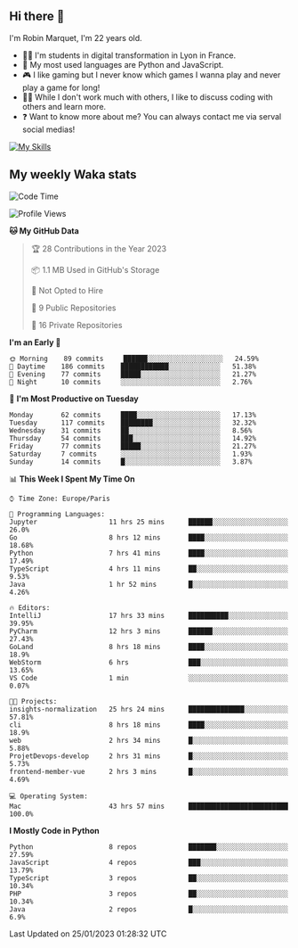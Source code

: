 ## Hi there 👋

I'm Robin Marquet, I'm 22 years old.

- 👨‍💻 I'm students in digital transformation in Lyon in France.
- 🌱 My most used languages are Python and JavaScript.
- 🎮 I like gaming but I never know which games I wanna play and never play a game for long!
- 👯‍♀️ While I don't work much with others, I like to discuss coding with others and learn more.
- ❓ Want to know more about me? You can always contact me via serval social medias!

[![My Skills](https://skillicons.dev/icons?i=js,html,css,docker,express,figma,firebase,graphql,mongodb,mysql,nodejs,py,react,ts,vue)](https://skillicons.dev)

## My weekly Waka stats

<!--START_SECTION:waka-->
![Code Time](http://img.shields.io/badge/Code%20Time-3%2C298%20hrs%2032%20mins-blue)

![Profile Views](http://img.shields.io/badge/Profile%20Views-2-blue)

**🐱 My GitHub Data** 

> 🏆 28 Contributions in the Year 2023
 > 
> 📦 1.1 MB Used in GitHub's Storage 
 > 
> 🚫 Not Opted to Hire
 > 
> 📜 9 Public Repositories 
 > 
> 🔑 16 Private Repositories  
 > 
**I'm an Early 🐤** 

```text
🌞 Morning    89 commits     ██████░░░░░░░░░░░░░░░░░░░   24.59% 
🌆 Daytime    186 commits    ████████████░░░░░░░░░░░░░   51.38% 
🌃 Evening    77 commits     █████░░░░░░░░░░░░░░░░░░░░   21.27% 
🌙 Night      10 commits     ░░░░░░░░░░░░░░░░░░░░░░░░░   2.76%

```
📅 **I'm Most Productive on Tuesday** 

```text
Monday       62 commits     ████░░░░░░░░░░░░░░░░░░░░░   17.13% 
Tuesday      117 commits    ████████░░░░░░░░░░░░░░░░░   32.32% 
Wednesday    31 commits     ██░░░░░░░░░░░░░░░░░░░░░░░   8.56% 
Thursday     54 commits     ███░░░░░░░░░░░░░░░░░░░░░░   14.92% 
Friday       77 commits     █████░░░░░░░░░░░░░░░░░░░░   21.27% 
Saturday     7 commits      ░░░░░░░░░░░░░░░░░░░░░░░░░   1.93% 
Sunday       14 commits     █░░░░░░░░░░░░░░░░░░░░░░░░   3.87%

```


📊 **This Week I Spent My Time On** 

```text
⌚︎ Time Zone: Europe/Paris

💬 Programming Languages: 
Jupyter                  11 hrs 25 mins      ██████░░░░░░░░░░░░░░░░░░░   26.0% 
Go                       8 hrs 12 mins       ████░░░░░░░░░░░░░░░░░░░░░   18.68% 
Python                   7 hrs 41 mins       ████░░░░░░░░░░░░░░░░░░░░░   17.49% 
TypeScript               4 hrs 11 mins       ██░░░░░░░░░░░░░░░░░░░░░░░   9.53% 
Java                     1 hr 52 mins        █░░░░░░░░░░░░░░░░░░░░░░░░   4.26%

🔥 Editors: 
IntelliJ                 17 hrs 33 mins      ██████████░░░░░░░░░░░░░░░   39.95% 
PyCharm                  12 hrs 3 mins       ██████░░░░░░░░░░░░░░░░░░░   27.43% 
GoLand                   8 hrs 18 mins       ████░░░░░░░░░░░░░░░░░░░░░   18.9% 
WebStorm                 6 hrs               ███░░░░░░░░░░░░░░░░░░░░░░   13.65% 
VS Code                  1 min               ░░░░░░░░░░░░░░░░░░░░░░░░░   0.07%

🐱‍💻 Projects: 
insights-normalization   25 hrs 24 mins      ██████████████░░░░░░░░░░░   57.81% 
cli                      8 hrs 18 mins       ████░░░░░░░░░░░░░░░░░░░░░   18.9% 
web                      2 hrs 34 mins       █░░░░░░░░░░░░░░░░░░░░░░░░   5.88% 
ProjetDevops-develop     2 hrs 31 mins       █░░░░░░░░░░░░░░░░░░░░░░░░   5.73% 
frontend-member-vue      2 hrs 3 mins        █░░░░░░░░░░░░░░░░░░░░░░░░   4.69%

💻 Operating System: 
Mac                      43 hrs 57 mins      █████████████████████████   100.0%

```

**I Mostly Code in Python** 

```text
Python                   8 repos             ███████░░░░░░░░░░░░░░░░░░   27.59% 
JavaScript               4 repos             ███░░░░░░░░░░░░░░░░░░░░░░   13.79% 
TypeScript               3 repos             ██░░░░░░░░░░░░░░░░░░░░░░░   10.34% 
PHP                      3 repos             ██░░░░░░░░░░░░░░░░░░░░░░░   10.34% 
Java                     2 repos             █░░░░░░░░░░░░░░░░░░░░░░░░   6.9%

```



 Last Updated on 25/01/2023 01:28:32 UTC
<!--END_SECTION:waka-->
